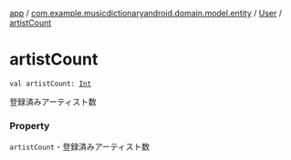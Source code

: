 [app](../../index.md) / [com.example.musicdictionaryandroid.domain.model.entity](../index.md) / [User](index.md) / [artistCount](./artist-count.md)

# artistCount

`val artistCount: `[`Int`](https://kotlinlang.org/api/latest/jvm/stdlib/kotlin/-int/index.html)

登録済みアーティスト数

### Property

`artistCount` - 登録済みアーティスト数